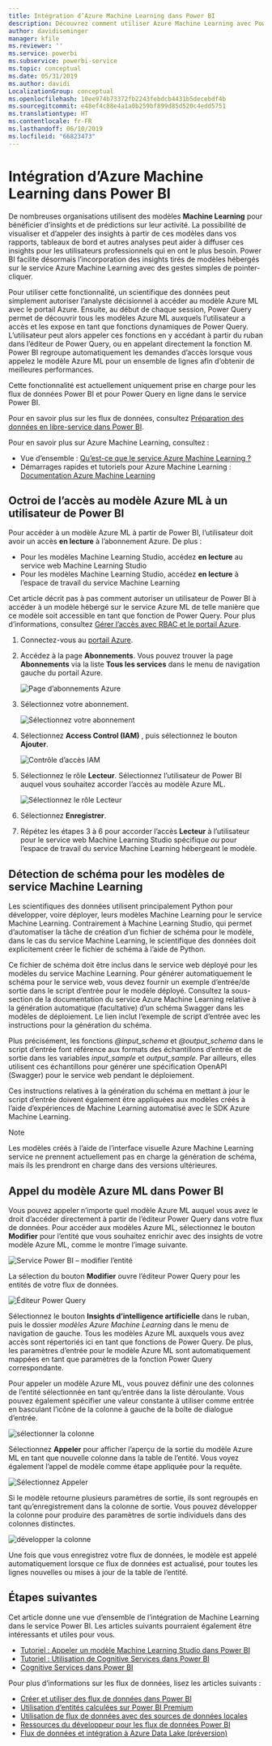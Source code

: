 ```yaml
---
title: Intégration d’Azure Machine Learning dans Power BI
description: Découvrez comment utiliser Azure Machine Learning avec Power BI
author: davidiseminger
manager: kfile
ms.reviewer: ''
ms.service: powerbi
ms.subservice: powerbi-service
ms.topic: conceptual
ms.date: 05/31/2019
ms.author: davidi
LocalizationGroup: conceptual
ms.openlocfilehash: 10ee974b73372fb2243febdcb4431b5decebdf4b
ms.sourcegitcommit: e48ef4c88e4a1a0b259bf899d85d520c4edd5751
ms.translationtype: HT
ms.contentlocale: fr-FR
ms.lasthandoff: 06/10/2019
ms.locfileid: "66823473"
---
```

# <a name="azure-machine-learning-integration-in-power-bi"></a>Intégration d’Azure Machine Learning dans Power BI

De nombreuses organisations utilisent des modèles **Machine Learning** pour bénéficier d’insights et de prédictions sur leur activité. La possibilité de visualiser et d’appeler des insights à partir de ces modèles dans vos rapports, tableaux de bord et autres analyses peut aider à diffuser ces insights pour les utilisateurs professionnels qui en ont le plus besoin.  Power BI facilite désormais l’incorporation des insights tirés de modèles hébergés sur le service Azure Machine Learning avec des gestes simples de pointer-cliquer.

Pour utiliser cette fonctionnalité, un scientifique des données peut simplement autoriser l’analyste décisionnel à accéder au modèle Azure ML avec le portail Azure.  Ensuite, au début de chaque session, Power Query permet de découvrir tous les modèles Azure ML auxquels l’utilisateur a accès et les expose en tant que fonctions dynamiques de Power Query.  L’utilisateur peut alors appeler ces fonctions en y accédant à partir du ruban dans l’éditeur de Power Query, ou en appelant directement la fonction M. Power BI regroupe automatiquement les demandes d’accès lorsque vous appelez le modèle Azure ML pour un ensemble de lignes afin d’obtenir de meilleures performances.

Cette fonctionnalité est actuellement uniquement prise en charge pour les flux de données Power BI et pour Power Query en ligne dans le service Power BI.

Pour en savoir plus sur les flux de données, consultez [Préparation des données en libre-service dans Power BI](service-dataflows-overview.md).

Pour en savoir plus sur Azure Machine Learning, consultez :

- Vue d’ensemble :  [Qu’est-ce que le service Azure Machine Learning ?](https://docs.microsoft.com/azure/machine-learning/service/overview-what-is-azure-ml)
- Démarrages rapides et tutoriels pour Azure Machine Learning :  [Documentation Azure Machine Learning](https://docs.microsoft.com/azure/machine-learning/)

## <a name="granting-access-to-the-azure-ml-model-to-a-power-bi-user"></a>Octroi de l’accès au modèle Azure ML à un utilisateur de Power BI

Pour accéder à un modèle Azure ML à partir de Power BI, l’utilisateur doit avoir un accès **en lecture** à l’abonnement Azure.  De plus :

- Pour les modèles Machine Learning Studio, accédez **en lecture** au service web Machine Learning Studio
- Pour les modèles Machine Learning Studio, accédez **en lecture** à l’espace de travail du service Machine Learning

Cet article décrit pas à pas comment autoriser un utilisateur de Power BI à accéder à un modèle hébergé sur le service Azure ML de telle manière que ce modèle soit accessible en tant que fonction de Power Query.  Pour plus d’informations, consultez [Gérer l’accès avec RBAC et le portail Azure](https://docs.microsoft.com/azure/role-based-access-control/role-assignments-portal).

1. Connectez-vous au [portail Azure](https://portal.azure.com).

2. Accédez à la page **Abonnements**. Vous pouvez trouver la page **Abonnements** via la liste **Tous les services** dans le menu de navigation gauche du portail Azure.

    ![Page d’abonnements Azure](media/service-machine-learning-integration/machine-learning-integration_01.png)

3. Sélectionnez votre abonnement.

    ![Sélectionnez votre abonnement](media/service-machine-learning-integration/machine-learning-integration_02.png)

4. Sélectionnez **Access Control (IAM)** , puis sélectionnez le bouton **Ajouter**.

    ![Contrôle d’accès IAM](media/service-machine-learning-integration/machine-learning-integration_03.png)

5. Sélectionnez le rôle **Lecteur**. Sélectionnez l’utilisateur de Power BI auquel vous souhaitez accorder l’accès au modèle Azure ML.

    ![Sélectionnez le rôle Lecteur](media/service-machine-learning-integration/machine-learning-integration_04.png)

6. Sélectionnez **Enregistrer**.

7. Répétez les étapes 3 à 6 pour accorder l’accès **Lecteur** à l’utilisateur pour le service web Machine Learning Studio spécifique *ou* pour l’espace de travail du service Machine Learning hébergeant le modèle.


## <a name="schema-discovery-for-machine-learning-service-models"></a>Détection de schéma pour les modèles de service Machine Learning

Les scientifiques des données utilisent principalement Python pour développer, voire déployer, leurs modèles Machine Learning pour le service Machine Learning.  Contrairement à Machine Learning Studio, qui permet d’automatiser la tâche de création d’un fichier de schéma pour le modèle, dans le cas du service Machine Learning, le scientifique des données doit explicitement créer le fichier de schéma à l’aide de Python.

Ce fichier de schéma doit être inclus dans le service web déployé pour les modèles du service Machine Learning. Pour générer automatiquement le schéma pour le service web, vous devez fournir un exemple d’entrée/de sortie dans le script d’entrée pour le modèle déployé. Consultez la sous-section de la documentation du service Azure Machine Learning relative à la génération automatique (facultative) d’un schéma Swagger dans les modèles de déploiement. Le lien inclut l’exemple de script d’entrée avec les instructions pour la génération du schéma. 

Plus précisément, les fonctions *@input_schema* et *@output_schema* dans le script d’entrée font référence aux formats des échantillons d’entrée et de sortie dans les variables *input_sample* et *output_sample*. Par ailleurs, elles utilisent ces échantillons pour générer une spécification OpenAPI (Swagger) pour le service web pendant le déploiement.

Ces instructions relatives à la génération du schéma en mettant à jour le script d’entrée doivent également être appliquées aux modèles créés à l’aide d’expériences de Machine Learning automatisé avec le SDK Azure Machine Learning.

> [!NOTE]
> Les modèles créés à l’aide de l’interface visuelle Azure Machine Learning service ne prennent actuellement pas en charge la génération de schéma, mais ils les prendront en charge dans des versions ultérieures. 

## <a name="invoking-the-azure-ml-model-in-power-bi"></a>Appel du modèle Azure ML dans Power BI

Vous pouvez appeler n’importe quel modèle Azure ML auquel vous avez le droit d’accéder directement à partir de l’éditeur Power Query dans votre flux de données. Pour accéder aux modèles Azure ML, sélectionnez le bouton **Modifier** pour l’entité que vous souhaitez enrichir avec des insights de votre modèle Azure ML, comme le montre l’image suivante.

![Service Power BI – modifier l’entité](media/service-machine-learning-integration/machine-learning-integration_05.png)

La sélection du bouton **Modifier** ouvre l’éditeur Power Query pour les entités de votre flux de données.

![Éditeur Power Query](media/service-machine-learning-integration/machine-learning-integration_06.png)

Sélectionnez le bouton **Insights d’intelligence artificielle** dans le ruban, puis le dossier _modèles Azure Machine Learning_ dans le menu de navigation de gauche. Tous les modèles Azure ML auxquels vous avez accès sont répertoriés ici en tant que fonctions de Power Query. De plus, les paramètres d’entrée pour le modèle Azure ML sont automatiquement mappées en tant que paramètres de la fonction Power Query correspondante.

Pour appeler un modèle Azure ML, vous pouvez définir une des colonnes de l’entité sélectionnée en tant qu’entrée dans la liste déroulante. Vous pouvez également spécifier une valeur constante à utiliser comme entrée en basculant l’icône de la colonne à gauche de la boîte de dialogue d’entrée.

![sélectionner la colonne](media/service-machine-learning-integration/machine-learning-integration_07.png)

Sélectionnez **Appeler** pour afficher l’aperçu de la sortie du modèle Azure ML en tant que nouvelle colonne dans la table de l’entité. Vous voyez également l’appel de modèle comme étape appliquée pour la requête.

![Sélectionnez Appeler](media/service-machine-learning-integration/machine-learning-integration_08.png)

Si le modèle retourne plusieurs paramètres de sortie, ils sont regroupés en tant qu’enregistrement dans la colonne de sortie. Vous pouvez développer la colonne pour produire des paramètres de sortie individuels dans des colonnes distinctes.

![développer la colonne](media/service-machine-learning-integration/machine-learning-integration_09.png)

Une fois que vous enregistrez votre flux de données, le modèle est appelé automatiquement lorsque ce flux de données est actualisé, pour toutes les lignes nouvelles ou mises à jour de la table de l’entité.

## <a name="next-steps"></a>Étapes suivantes

Cet article donne une vue d’ensemble de l’intégration de Machine Learning dans le service Power BI. Les articles suivants pourraient également être intéressants et utiles pour vous. 

* [Tutoriel : Appeler un modèle Machine Learning Studio dans Power BI](service-tutorial-invoke-machine-learning-model.md)
* [Tutoriel : Utilisation de Cognitive Services dans Power BI](service-tutorial-use-cognitive-services.md)
* [Cognitive Services dans Power BI](service-cognitive-services.md)

Pour plus d’informations sur les flux de données, lisez les articles suivants :
* [Créer et utiliser des flux de données dans Power BI](service-dataflows-create-use.md)
* [Utilisation d’entités calculées sur Power BI Premium](service-dataflows-computed-entities-premium.md)
* [Utilisation de flux de données avec des sources de données locales](service-dataflows-on-premises-gateways.md)
* [Ressources du développeur pour les flux de données Power BI](service-dataflows-developer-resources.md)
* [Flux de données et intégration à Azure Data Lake (préversion)](service-dataflows-azure-data-lake-integration.md)


